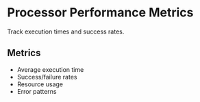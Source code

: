 # Processor Performance Metrics

Track execution times and success rates.

## Metrics
- Average execution time
- Success/failure rates
- Resource usage
- Error patterns